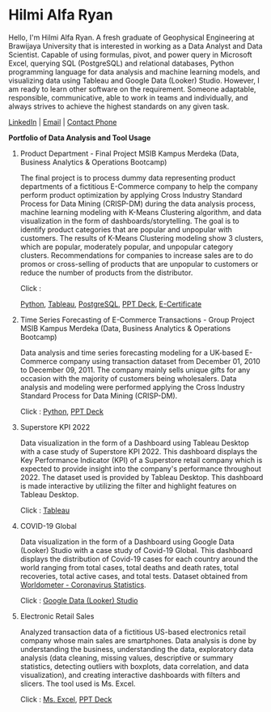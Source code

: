 # Hilmi Alfa Ryan

Hello, I'm Hilmi Alfa Ryan. A fresh graduate of Geophysical Engineering at Brawijaya University that is interested in working as a 
Data Analyst and Data Scientist. Capable of using formulas, pivot, and power query in Microsoft Excel, 
querying SQL (PostgreSQL) and relational databases, Python programming language for data analysis and 
machine learning models, and visualizing data using Tableau and Google Data (Looker) Studio. However, I 
am ready to learn other software on the requirement. Someone adaptable, responsible, communicative, 
able to work in teams and individually, and always strives to achieve the highest standards on any given 
task.


[LinkedIn](https://www.linkedin.com/in/hilmialfaryan?lipi=urn%3Ali%3Apage%3Ad_flagship3_profile_view_base_contact_details%3BpK967SKyReCml0b0Dt1Ymg%3D%3D) |
[Email](alfaryanhilmi@gmail.com) | [Contact Phone](https://wa.me/62895383062990)

**Portfolio of Data Analysis and Tool Usage**

1. Product Department - Final Project MSIB Kampus Merdeka (Data, Business Analytics & Operations Bootcamp)
   
   The final project is to process dummy data representing product departments of a fictitious E-Commerce company to help the company perform product optimization by    applying Cross Industry Standard Process for Data Mining (CRISP-DM) during the data analysis process, machine learning modeling with K-Means Clustering algorithm, and data visualization in the form of dashboards/storytelling. The goal is to identify product categories that are popular and unpopular with customers. The results of K-Means Clustering modeling show 3 clusters, which are popular, moderately popular, and unpopular category clusters. Recommendations for companies to increase sales are to do promos or cross-selling of products that are unpopular to customers or reduce the number of products from the distributor. 
   
   Click : 
   
   [Python](https://github.com/hilmialfar/Ruangguru-Project/blob/main/Final_Project_Ruangguru_Hilmi_Alfa_Ryan.ipynb), [Tableau](https://public.tableau.com/views/ProductDepartment/DashboardCP52?:language=en-US&:display_count=n&:origin=viz_share_link), [PostgreSQL](https://github.com/hilmialfar/Ruangguru-Project/blob/main/Query_FP_Ruangguru_1.sql), [PPT Deck](https://drive.google.com/file/d/1vXXyiXLm_NQKii153sI_fI26cRnBi1uD/view), [E-Certificate](https://drive.google.com/file/d/1C52z3SdmcUo92FjS6DO4wSS_GWOabDw9/view)
   
2. Time Series Forecasting of E-Commerce Transactions - Group Project MSIB Kampus Merdeka (Data, Business Analytics & Operations Bootcamp)
    
    Data analysis and time series forecasting modeling for a UK-based E-Commerce company using transaction dataset from December 01, 2010 to December 09, 2011. The company mainly sells unique gifts for any occasion with the majority of customers being wholesalers. Data analysis and modeling were performed applying the Cross Industry Standard Process for Data Mining (CRISP-DM).
    
    Click : [Python](https://github.com/hilmialfar/Ruangguru-Project/blob/main/Group_Project_Time_series_Forecasting.ipynb), [PPT Deck](https://drive.google.com/file/d/1loMS-ZQUocdTXUUQFndtUaFBhlWYJnuF/view?usp=share_link)
    
3. Superstore KPI 2022
  
   Data visualization in the form of a Dashboard using Tableau Desktop with a case study of Superstore KPI 2022. This dashboard displays the Key Performance Indicator (KPI) of a Superstore retail company which is expected to provide insight into the company's performance throughout 2022. The dataset used is provided by Tableau Desktop. This dashboard is made interactive by utilizing the filter and highlight features on Tableau Desktop.
   
   Click : [Tableau](https://public.tableau.com/app/profile/hilmialfaryan/viz/SuperstoreKPI_16571832598540/DashboardKPI)
   
4. COVID-19 Global
  
   Data visualization in the form of a Dashboard using Google Data (Looker) Studio with a case study of Covid-19 Global. This dashboard displays the distribution of Covid-19 cases for each country around the world ranging from total cases, total deaths and death rates, total recoveries, total active cases, and total tests. Dataset obtained from [Worldometer - Coronavirus Statistics](https://www.worldometers.info/coronavirus/).
   
   Click : [Google Data (Looker) Studio](https://datastudio.google.com/u/0/reporting/7197c14f-2576-4f38-afb3-3b5776671455/page/9oHxC)

5. Electronic Retail Sales
    
   Analyzed transaction data of a fictitious US-based electronics retail company whose main sales are smartphones. Data analysis is done by understanding the business, understanding the data, exploratory data analysis (data cleaning, missing values, descriptive or summary statistics, detecting outliers with boxplots, data correlation, and data visualization), and creating interactive dashboards with filters and slicers. The tool used is Ms. Excel.
   
   Click : [Ms. Excel](https://docs.google.com/spreadsheets/d/1MR1EC5GMr1quFLF6HdIEexNXGg45YSYo/edit?usp=share_link&ouid=113445932155232123441&rtpof=true&sd=true), [PPT Deck](https://drive.google.com/file/d/1-0e5fcRhIvXrQz22w3pHEPe3D9t-BN73/view?usp=share_link)

